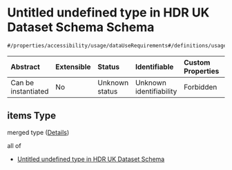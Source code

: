 # Untitled undefined type in HDR UK Dataset Schema Schema

```txt
#/properties/accessibility/usage/dataUseRequirements#/definitions/usage/properties/dataUseRequirements/anyOf/1/items
```



| Abstract            | Extensible | Status         | Identifiable            | Custom Properties | Additional Properties | Access Restrictions | Defined In                                                                                        |
| :------------------ | :--------- | :------------- | :---------------------- | :---------------- | :-------------------- | :------------------ | :------------------------------------------------------------------------------------------------ |
| Can be instantiated | No         | Unknown status | Unknown identifiability | Forbidden         | Allowed               | none                | [dataset.schema.json*](../../../schema/dataset/latest/dataset.schema.json "open original schema") |

## items Type

merged type ([Details](dataset-definitions-usage-properties-data-use-requirements-anyof-1-items.md))

all of

*   [Untitled undefined type in HDR UK Dataset Schema](dataset-definitions-usage-properties-data-use-requirements-anyof-1-items-allof-0.md "check type definition")
